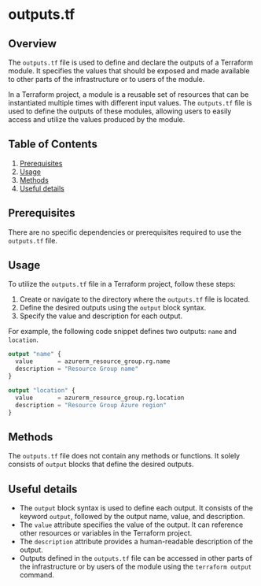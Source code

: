 # outputs.tf
## Overview
The `outputs.tf` file is used to define and declare the outputs of a Terraform module. It specifies the values that should be exposed and made available to other parts of the infrastructure or to users of the module. 

In a Terraform project, a module is a reusable set of resources that can be instantiated multiple times with different input values. The `outputs.tf` file is used to define the outputs of these modules, allowing users to easily access and utilize the values produced by the module.

## Table of Contents
1. [Prerequisites](#prerequisites)
2. [Usage](#usage)
3. [Methods](#methods)
4. [Useful details](#properties)

## Prerequisites
There are no specific dependencies or prerequisites required to use the `outputs.tf` file.

## Usage
To utilize the `outputs.tf` file in a Terraform project, follow these steps:

1. Create or navigate to the directory where the `outputs.tf` file is located.
2. Define the desired outputs using the `output` block syntax.
3. Specify the value and description for each output.

For example, the following code snippet defines two outputs: `name` and `location`.

```terraform
output "name" {
  value       = azurerm_resource_group.rg.name
  description = "Resource Group name"
}

output "location" {
  value       = azurerm_resource_group.rg.location
  description = "Resource Group Azure region"
}
```

## Methods
The `outputs.tf` file does not contain any methods or functions. It solely consists of `output` blocks that define the desired outputs.

## Useful details
- The `output` block syntax is used to define each output. It consists of the keyword `output`, followed by the output name, value, and description.
- The `value` attribute specifies the value of the output. It can reference other resources or variables in the Terraform project.
- The `description` attribute provides a human-readable description of the output.
- Outputs defined in the `outputs.tf` file can be accessed in other parts of the infrastructure or by users of the module using the `terraform output` command.